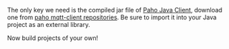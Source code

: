 The only key we need is the compiled jar file of [Paho Java Client], download one from [paho mqtt-client repositories]. Be sure to import it into your Java project as an external library.

Now build projects of your own!

[Paho Java Client]:                 http://www.eclipse.org/paho/clients/java/
[paho mqtt-client repositories]:    https://repo.eclipse.org/content/repositories/paho/org/eclipse/paho/mqtt-client/
